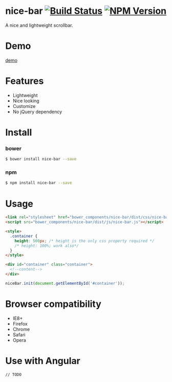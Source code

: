 # nice-bar [![Build Status](https://travis-ci.org/forsigner/nice-bar.svg?branch=master)](https://travis-ci.org/forsigner/nice-bar) [![NPM Version](http://img.shields.io/npm/v/nice-bar.svg?style=flat)](https://www.npmjs.org/package/nice-bar)

A nice and lightweight scrollbar.

# Demo

[demo](http://nice-bar.mipinr.com/)

# Features

- Lightweight
- Nice looking
- Customize
- No jQuery dependency

# Install

### bower

```bash
$ bower install nice-bar --save
```

### npm

```bash
$ npm install nice-bar --save
```

# Usage

```html
<link rel="stylesheet" href="bower_components/nice-bar/dist/css/nice-bar.min.css" />
<script src="bower_components/nice-bar/dist/js/nice-bar.js"></script>

<style>
  .container {
    height: 500px; /* height is the only css property required */
    /* height: 100%; work also*/
  }
</style>

<div id="container" class="container">
  <!--content-->
</div>
```

```js
niceBar.init(document.getElementById('#container'));

```

# Browser compatibility

- IE8+
- Firefox
- Chrome
- Safari
- Opera

# Use with Angular

```
// TODO
```
